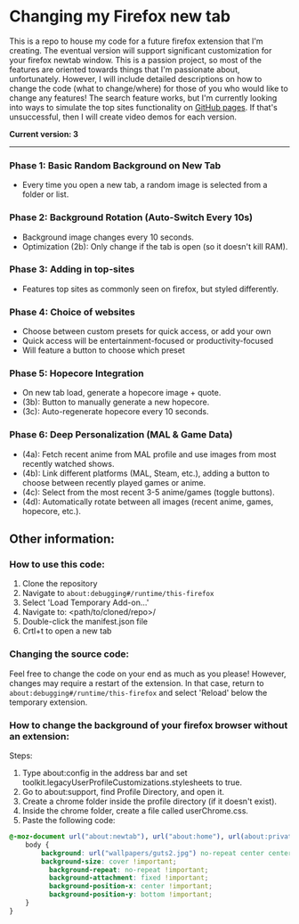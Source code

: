 # Changing my Firefox new tab

This is a repo to house my code for a future firefox extension that I'm creating. The eventual version will support significant customization for your firefox newtab window. This is a passion project, so most of the features are oriented towards things that I'm passionate about, unfortunately. However, I will include detailed descriptions on how to change the code (what to change/where) for those of you who would like to change any features! The search feature works, but I'm currently looking into ways to simulate the top sites functionality on [GitHub pages](https://mattwydra.github.io/newtab-background/). If that's unsuccessful, then I will create video demos for each version. 

**Current version: 3**

---

### Phase 1: Basic Random Background on New Tab

- Every time you open a new tab, a random image is selected from a folder or list.

### Phase 2: Background Rotation (Auto-Switch Every 10s)

- Background image changes every 10 seconds.
- Optimization (2b): Only change if the tab is open (so it doesn't kill RAM).

### Phase 3: Adding in top-sites

- Features top sites as commonly seen on firefox, but styled differently.

### Phase 4: Choice of websites

- Choose between custom presets for quick access, or add your own
- Quick access will be entertainment-focused or productivity-focused
- Will feature a button to choose which preset

### Phase 5: Hopecore Integration

- On new tab load, generate a hopecore image + quote.
- (3b): Button to manually generate a new hopecore.
- (3c): Auto-regenerate hopecore every 10 seconds.

### Phase 6: Deep Personalization (MAL & Game Data)

- (4a): Fetch recent anime from MAL profile and use images from most recently watched shows.
- (4b): Link different platforms (MAL, Steam, etc.), adding a button to choose between recently played games or anime.
- (4c): Select from the most recent 3-5 anime/games (toggle buttons).
- (4d): Automatically rotate between all images (recent anime, games, hopecore, etc.).

## Other information:

### How to use this code:
1. Clone the repository
2. Navigate to ```about:debugging#/runtime/this-firefox```
3. Select 'Load Temporary Add-on...'
4. Navigate to: <path/to/cloned/repo>/<version>
5. Double-click the manifest.json file
6. Crtl+t to open a new tab

### Changing the source code:
Feel free to change the code on your end as much as you please! However, changes may require a restart of the extension. In that case, return to ```about:debugging#/runtime/this-firefox``` and select 'Reload' below the temporary extension.

### How to change the background of your firefox browser without an extension:
Steps:

1. Type about:config in the address bar and set toolkit.legacyUserProfileCustomizations.stylesheets to true.
2. Go to about:support, find Profile Directory, and open it.
3. Create a chrome folder inside the profile directory (if it doesn't exist).
4. Inside the chrome folder, create a file called userChrome.css.
5. Paste the following code:

```css
@-moz-document url("about:newtab"), url("about:home"), url(about:privatebrowsing) {
    body {
        background: url("wallpapers/guts2.jpg") no-repeat center center fixed !important;
        background-size: cover !important;
	      background-repeat: no-repeat !important;
	      background-attachment: fixed !important;
	      background-position-x: center !important;
	      background-position-y: bottom !important;
    }
}

```
